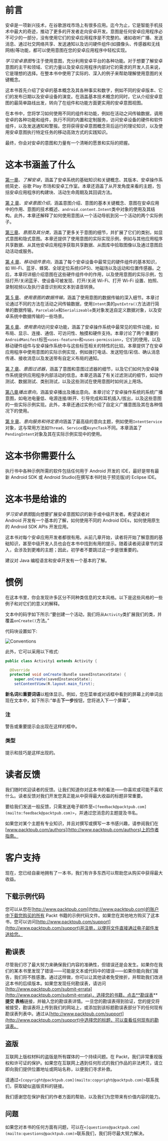 # 前言

安卓是一项新兴技术，在谷歌游戏市场上有很多应用。迄今为止，它是智能手机技术中最大的奇迹，推动了更多的开发者走向安卓开发。意图是任何安卓应用程序必不可少的一部分，没有使用它们的安卓应用程序是不完整的。诸如收听广播、发送消息、通过社交网络共享、发送通知以及访问硬件组件(如摄像头、传感器和无线网络)等功能，都可以使用意图在您的安卓应用程序中轻松实现。

*学习安卓意图*专注于使用意图，充分利用安卓平台的各种功能。对于想要了解安卓意图的主干和领域、它的力量以及安卓应用程序内部对它的需求的开发人员来说，它是理想的选择。在整本书中使用了实际的、深入的例子来帮助理解使用意图的关键概念。

这本书首先介绍了安卓的基本概念及其各种事实和数字，例如不同的安卓版本、它们的发布日期以及安卓设备的演变。在涵盖基本技术概念的同时，它从介绍安卓意图的最简单路线出发，转向了在组件和功能方面更实用的安卓意图视图。

在本书中，您将学习如何使用不同的组件和功能，例如在活动之间传输数据，调用安卓的各种功能和组件，执行不同的内置和定制服务，访问安卓设备的硬件和软件组件，以及发送通知和警报。您将获得安卓意图概念背后运行的理论知识，以及使用安卓意图执行特定任务的移动高效方式的实践知识。

最终，你会对安卓的意图和力量有一个清晰的愿景和实际的把握。

# 这本书涵盖了什么

[第一章](01.html "Chapter 1. Understanding Android")、*了解安卓*，涵盖了安卓系统的基础知识和关键概念、其版本、安卓操作系统简史、谷歌 Play 市场和安卓工作室。本章还涵盖了从开发角度来看的主题，包括安卓应用程序的构建块、活动生命周期及其回调方法。

[第 2 章](02.html "Chapter 2. Introduction to Android Intents")、*安卓意图介绍*，涵盖意图介绍、意图的基本关键概念、意图在安卓应用中的作用、意图的技术概述、`android.content.Intent`类中对象的使用及其结构。此外，本章还解释了如何使用意图从一个活动导航到另一个活动的两个实际例子。

[第三章](03.html "Chapter 3. Intent and Its Categorization")、*意图及其分类*，涵盖了更多关于意图的细节，并扩展了它们的类别，如显式意图和隐式意图。本章还提供了使用意图的实际实现示例，例如与其他应用程序共享数据、从其他安卓应用程序获取共享数据、从图库中拾取图像以及通过意图启动活动或服务。

[第 4 章](04.html "Chapter 4. Intents for Mobile Components")、*移动组件意向*，涵盖了每个安卓设备中最常见的硬件组件的基本知识，如 Wi-Fi、蓝牙、蜂窝、全球定位系统(GPS)、地磁场以及运动和位置传感器。之后，本章将详细介绍意图在这些硬件组件中的作用，以及使用意图的实际示例，包括打开/关闭蓝牙、使设备可被发现、打开/关闭 Wi-Fi、打开 Wi-Fi 设置、拍照、录制视频以及执行语音识别和文本到语音转换。

[第 5 章](05.html "Chapter 5. Data Transfer Using Intents")、*使用意图的数据传输*，涵盖了使用意图的数据传输的深入细节。本章讨论通过不同的方法在活动之间传输数据，使用`Intent`类的`putExtra()`方法进行简单的数据传输，`Parcelable`和`Serializeable`类对象发送自定义数据对象，以及安卓系统中数据传输的一些场景。

[第 6 章](06.html "Chapter 6. Accessing Android Features Using Intents")、*使用意向*访问安卓功能，涵盖了安卓操作系统中最常见的软件功能，如布局、显示、连接、通信、可访问性、触摸和硬件支持。本章讨论了两个重要的`AndroidManifest`标签`<uses-feature>`和`<uses-permission>`，它们的使用，以及移动硬件组件与安卓操作系统中与这些标签相关的特性的比较。本章提供了在安卓应用程序中使用意图的实际示例实现，例如拨打电话、发送短信/彩信、确认消息传递、接收消息以及发送带有自定义布局的通知。

[第 7 章](07.html "Chapter 7. Intent Filters")、*意图过滤器*，涵盖了意图和意图过滤器的细节，以及它们如何为安卓操作系统提供应用程序内部活动的信息。本章还涵盖了有关过滤测试的细节，如动作测试、数据测试、类别测试，以及这些测试在使用意图时如何派上用场。

[第八章](08.html "Chapter 8. Broadcasting Intents")*播出意向*，涵盖安卓播出及播出意向。本章讨论了安卓操作系统的系统广播意图，如电池电量低、电源连接/断开、引导完成和耳机插入/拔出，以及这些意图的一些实际示例实现。此外，本章还通过实例介绍了自定义广播意图及其在各种情况下的使用。

[第 9 章](09.html "Chapter 9. Intent Service and Pending Intents")、*意向服务和待定意向*涵盖了最高级的意向主题，例如使用`IntentService`对象，这与常用方法如`Thread`、`Service`或`AsyncTask`不同。本章涵盖了`PendingIntent`对象及其在实际示例实现中的使用。

# 这本书你需要什么

执行书中各种示例所需的软件包括任何用于 Android 开发的 IDE，最好是带有最新 Android SDK 或 Android Studio(在撰写本书时处于预览版)的 Eclipse IDE。

# 这本书是给谁的

*学习安卓意图*面向想要扩展安卓意图知识的新手或中级开发者。希望读者对 Android 开发有一个基本的了解，如何使用不同的 Android IDEs，如何使用原生的 Android SDK APIs 开发应用。

这本书对每个安卓应用开发者都很有用。从前几章开始，读者将开始了解意图的基础知识，甚至中级开发人员也会在本书中找到有用的提示。随着读者阅读章节的深入，会涉及到更难的主题；因此，初学者不要跳过这一步是很重要的。

建议对 Java 编程语言和安卓开发有一个基本的了解。

# 惯例

在这本书里，你会发现许多区分不同种类信息的文本风格。以下是这些风格的一些例子和对它们的意义的解释。

文本中的码字如下所示:“要创建一个活动，我们将从`Activity`类扩展我们的类，并覆盖`onCreate()`方法。”

代码块设置如下:

![Conventions](graphics/Image665.jpg)

此外，它可以采用以下格式:

```java
public class Activity1 extends Activity {

  @Override
  protected void onCreate(Bundle savedInstanceState) {
    super.onCreate(savedInstanceState);
    setContentView(R.layout.main_first);
```

**新名词**和**重要词语**以粗体显示。例如，您在菜单或对话框中看到的屏幕上的单词出现在文本中，如下所示:“单击**下一步**按钮，您将进入下一个屏幕”。

### 注

警告或重要提示会出现在这样的框中。

### 类型

提示和技巧是这样出现的。

# 读者反馈

我们随时欢迎读者的反馈。让我们知道你对这本书的看法——你喜欢或可能不喜欢什么。读者反馈对我们开发您真正能从中获得最大收益的标题非常重要。

要给我们发送一般反馈，只需发送电子邮件至`<[feedback@packtpub.com](mailto:feedback@packtpub.com)>`，并通过您消息的主题提及书名。

如果您对某个主题有专业知识，并且对撰写或撰写一本书感兴趣，请参阅我们在[www.packtpub.com/authors](http://www.packtpub.com/authors)上的作者指南。

# 客户支持

现在，您已经自豪地拥有了一本书，我们有许多东西可以帮助您从购买中获得最大收益。

## 下载示例代码

您可以从您在[http://www.packtpub.com](http://www.packtpub.com)的账户中下载您购买的所有 Packt 书籍的示例代码文件。如果您在其他地方购买了这本书，您可以访问[http://www.packtpub.com/support](http://www.packtpub.com/support)并注册，以便将文件直接通过电子邮件发送给您。

## 勘误表

尽管我们尽了最大努力来确保我们内容的准确性，但错误还是会发生。如果你在我们的某本书里发现了错误——可能是文本或代码中的错误——如果你能向我们报告，我们将不胜感激。通过这样做，你可以让其他读者免受挫折，并帮助我们改进这本书的后续版本。如果您发现任何勘误表，请访问[http://www.packtpub.com/submit-errata](http://www.packtpub.com/submit-errata)，选择您的书籍，点击**勘误表** **提交** **表格**链接，并输入您的勘误表详情。一旦您的勘误表得到验证，您的提交将被接受，勘误表将上传到我们的网站上，或添加到该标题勘误表部分下的任何现有勘误表列表中。通过从[http://www.packtpub.com/support](http://www.packtpub.com/support)中选择您的标题，可以查看任何现有的勘误表。

## 盗版

互联网上版权材料的盗版是所有媒体的一个持续问题。在 Packt，我们非常重视版权和许可证的保护。如果您在互联网上遇到任何形式的我们作品的非法拷贝，请立即向我们提供位置地址或网站名称，以便我们寻求补救。

请通过`<[copyright@packtpub.com](mailto:copyright@packtpub.com)>`联系我们，获取疑似盗版资料的链接。

我们感谢您在保护我们的作者方面的帮助，以及我们为您带来有价值内容的能力。

## 问题

如果您对本书的任何方面有问题，可以在`<[questions@packtpub.com](mailto:questions@packtpub.com)>`联系我们，我们将尽最大努力解决。